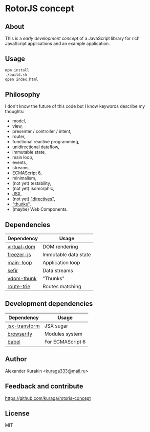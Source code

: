 # RotorJS concept

## About

This is a *early development concept* of a JavaScript library for rich JavaScript applications and an example application.

## Usage

```sh
npm install
./build.sh
open index.html
```

## Philosophy

I don't know the future of this code but I know keywords describe my thoughts:

* model,
* view,
* presenter / controller / intent,
* router,
* functional reactive programming,
* unidirectional dataflow,
* immutable state,
* main loop,
* events,
* streams,
* ECMAScript 6,
* minimalism,
* (not yet) testability,
* (not yet) isomorphic,
* [JSX](https://github.com/alexmingoia/jsx-transform),
* (not yet) ["directives"](http://wix.github.io/react-templates),
* ["thunks"](https://github.com/Raynos/vdom-thunk),
* (maybe) Web Components.

## Dependencies

Dependency | Usage
---------- | -----
[virtual-dom](https://github.com/Matt-Esch/virtual-dom) | DOM rendering
[freezer-js](https://github.com/arqex/freezer) | Immutable data state
[main-loop](https://github.com/Raynos/main-loop) | Application loop
[kefir](http://pozadi.github.io/kefir) | Data streams
[vdom-thunk](https://github.com/Raynos/vdom-thunk) | "Thunks"
[route-trie](https://github.com/zensh/route-trie) | Routes matching

## Development dependencies

Dependency | Usage
---------- | -----
[jsx-transform](https://github.com/alexmingoia/jsx-transform) | JSX sugar
[browserify](http://browserify.org/) | Modules system
[babel](https://babeljs.io) | For ECMAScript 6

## Author

Alexander Kurakin <<kuraga333@mail.ru>>


## Feedback and contribute

<https://github.com/kuraga/rotorjs-concept>

## License

MIT
